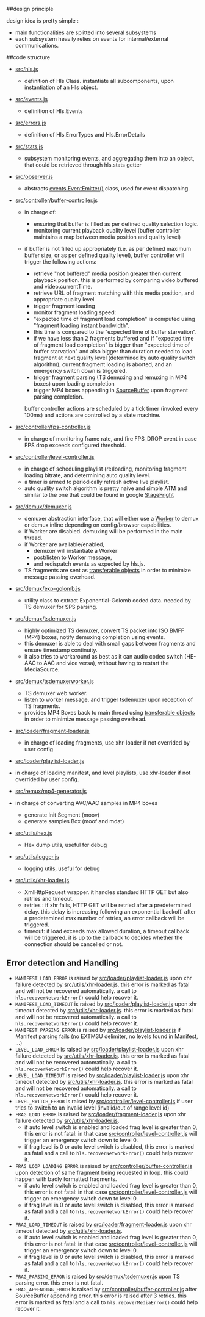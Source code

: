 ##design principle

design idea is pretty simple :

   - main functionalities are splitted into several subsystems
   - each subsystem heavily relies on events for internal/external communications.

##code structure

  - [src/hls.js][]
    - definition of Hls Class. instantiate all subcomponents, upon instantiation of an Hls object.
  - [src/events.js][]
    - definition of Hls.Events
  - [src/errors.js][]
    - definition of Hls.ErrorTypes and Hls.ErrorDetails
  - [src/stats.js][]
    - subsystem monitoring events, and aggregating them into an object, that could be retrieved through hls.stats getter
  - [src/observer.js][]
    -  abstracts [events.EventEmitter()](https://nodejs.org/api/events.html#events_class_events_eventemitter) class, used for event dispatching.

  - [src/controller/buffer-controller.js][]
    - in charge of:
      - ensuring that buffer is filled as per defined quality selection logic. 
      - monitoring current playback quality level (buffer controller maintains a map between media position and quality level)
    - if buffer is not filled up appropriately (i.e. as per defined maximum buffer size, or as per defined quality level), buffer controller will trigger the following actions:
        - retrieve "not buffered" media position greater then current playback position. this is performed by comparing video.buffered and video.currentTime.
        - retrieve URL of fragment matching with this media position, and appropriate quality level
        - trigger fragment loading
        - monitor fragment loading speed:
         - "expected time of fragment load completion" is computed using "fragment loading instant bandwidth".
         - this time is compared to the "expected time of buffer starvation".
         - if we have less than 2 fragments buffered and if "expected time of fragment load completion" is bigger than "expected time of buffer starvation" and also bigger than duration needed to load fragment at next quality level (determined by auto quality switch algorithm), current fragment loading is aborted, and an emergency switch down is triggered.
        - trigger fragment parsing (TS demuxing and remuxing in MP4 boxes) upon loading completion
        - trigger MP4 boxes appending in [SourceBuffer](http://www.w3.org/TR/media-source/#sourcebuffer) upon fragment parsing completion.

      buffer controller actions are scheduled by a tick timer (invoked every 100ms) and actions are controlled by a state machine.

  - [src/controller/fps-controller.js][]
    - in charge of monitoring frame rate, and fire FPS_DROP event in case FPS drop exceeds configured threshold.
  - [src/controller/level-controller.js][]
    - in charge of scheduling playlist (re)loading, monitoring fragment loading bitrate, and determining auto quality level.
    - a timer is armed to periodically refresh active live playlist.
    - auto quality switch algorithm is pretty naive and simple ATM and similar to the one that could be found in google [StageFright](https://android.googlesource.com/platform/frameworks/av/+/master/media/libstagefright/httplive/LiveSession.cpp)

  - [src/demux/demuxer.js][]
    - demuxer abstraction interface, that will either use a [Worker](https://en.wikipedia.org/wiki/Web_worker) to demux or demux inline depending on config/browser capabilities.
    - if Worker are disabled. demuxing will be performed in the main thread.
    - if Worker are available/enabled,
      - demuxer will instantiate a Worker
      - post/listen to Worker message, 
      - and redispatch events as expected by hls.js.
    - TS fragments are sent as [transferable objects](https://developers.google.com/web/updates/2011/12/Transferable-Objects-Lightning-Fast) in order to minimize message passing overhead.
  - [src/demux/exp-golomb.js][]
    - utility class to extract Exponential-Golomb coded data. needed by TS demuxer for SPS parsing.
  - [src/demux/tsdemuxer.js][]
    - highly optimized TS demuxer, convert TS packet into ISO BMFF (MP4) boxes, notify demuxing completion using events.
     - this demuxer is able to deal with small gaps between fragments and ensure timestamp continuity.
     - it also tries to workaround as best as it can audio codec switch (HE-AAC to AAC and vice versa), without having to restart the MediaSource.
  - [src/demux/tsdemuxerworker.js][]
    - TS demuxer web worker. 
    - listen to worker message, and trigger tsdemuxer upon reception of TS fragments.
    - provides MP4 Boxes back to main thread using [transferable objects](https://developers.google.com/web/updates/2011/12/Transferable-Objects-Lightning-Fast) in order to minimize message passing overhead.
  - [src/loader/fragment-loader.js][]
    - in charge of loading fragments, use xhr-loader if not overrided by user config
  - [src/loader/playlist-loader.js][]
   - in charge of loading manifest, and level playlists, use xhr-loader if not overrided by user config.
  - [src/remux/mp4-generator.js][]
   - in charge of converting AVC/AAC samples in MP4 boxes
     - generate Init Segment (moov)
     - generate samples Box (moof and mdat)

  - [src/utils/hex.js][]
    - Hex dump utils, useful for debug
  - [src/utils/logger.js][]
    - logging utils, useful for debug
  - [src/utils/xhr-loader.js][]
    - XmlHttpRequest wrapper. it handles standard HTTP GET but also retries and timeout. 
    - retries : if xhr fails, HTTP GET will be retried after a predetermined delay. this delay is increasing following an exponential backoff. after a predetemined max number of retries, an error callback will be triggered.
    - timeout: if load exceeds max allowed duration, a timeout callback will be triggered. it is up to the callback to decides whether the connection should be cancelled or not.

[src/hls.js]: src/hls.js
[src/events.js]: src/events.js
[src/errors.js]: src/errors.js
[src/stats.js]: src/stats.js
[src/observer.js]: src/observer.js
[src/controller/buffer-controller.js]: src/controller/buffer-controller.js
[src/controller/level-controller.js]: src/controller/level-controller.js
[src/controller/fps-controller.js]: src/controller/fps-controller.js
[src/controller/level-controller.js]: src/controller/level-controller.js
[src/demux/demuxer.js]: src/demux/demuxer.js
[src/demux/exp-golomb.js]: src/demux/exp-golomb.js
[src/demux/tsdemuxer.js]: src/demux/tsdemuxer.js
[src/demux/tsdemuxerworker.js]: src/demux/tsdemuxerworker.js
[src/loader/fragment-loader.js]: src/loader/fragment-loader.js
[src/loader/playlist-loader.js]: src/loader/playlist-loader.js
[src/remux/mp4-generator.js]: src/remux/mp4-generator.js
[src/utils/hex.js]: src/utils/hex.js
[src/utils/logger.js]: src/utils/logger.js
[src/utils/xhr-loader.js]: src/utils/xhr-loader.js


## Error detection and Handling

  - ```MANIFEST_LOAD_ERROR``` is raised by [src/loader/playlist-loader.js][] upon xhr failure detected by [src/utils/xhr-loader.js][]. this error is marked as fatal and will not be recovered automatically. a call to ```hls.recoverNetworkError()``` could help recover it.
  - ```MANIFEST_LOAD_TIMEOUT``` is raised by [src/loader/playlist-loader.js][] upon xhr timeout detected by [src/utils/xhr-loader.js][]. this error is marked as fatal and will not be recovered automatically. a call to ```hls.recoverNetworkError()``` could help recover it.
  - ```MANIFEST_PARSING_ERROR``` is raised by [src/loader/playlist-loader.js][] if Manifest parsing fails (no EXTM3U delimiter, no levels found in Manifest, ...)
  - ```LEVEL_LOAD_ERROR``` is raised by [src/loader/playlist-loader.js][] upon xhr failure detected by [src/utils/xhr-loader.js][]. this error is marked as fatal and will not be recovered automatically. a call to ```hls.recoverNetworkError()``` could help recover it.
  - ```LEVEL_LOAD_TIMEOUT``` is raised by [src/loader/playlist-loader.js][] upon xhr timeout detected by [src/utils/xhr-loader.js][]. this error is marked as fatal and will not be recovered automatically. a call to ```hls.recoverNetworkError()``` could help recover it.
  - ```LEVEL_SWITCH_ERROR``` is raised by [src/controller/level-controller.js][] if user tries to switch to an invalid level (invalid/out of range level id)
  - ```FRAG_LOAD_ERROR``` is raised by [src/loader/fragment-loader.js][] upon xhr failure detected by [src/utils/xhr-loader.js][].
    - if auto level switch is enabled and loaded frag level is greater than 0, this error is not fatal: in that case [src/controller/level-controller.js][] will trigger an emergency switch down to level 0.
    - if frag level is 0 or auto level switch is disabled, this error is marked as fatal and a call to ```hls.recoverNetworkError()``` could help recover it.
  - ```FRAG_LOOP_LOADING_ERROR``` is raised by [src/controller/buffer-controller.js][] upon detection of same fragment being requested in loop. this could happen with badly formatted fragments.
    - if auto level switch is enabled and loaded frag level is greater than 0, this error is not fatal: in that case [src/controller/level-controller.js][] will trigger an emergency switch down to level 0.
    - if frag level is 0 or auto level switch is disabled, this error is marked as fatal and a call to ```hls.recoverNetworkError()``` could help recover it.  
  - ```FRAG_LOAD_TIMEOUT``` is raised by [src/loader/fragment-loader.js][] upon xhr timeout detected by [src/utils/xhr-loader.js][].
    - if auto level switch is enabled and loaded frag level is greater than 0, this error is not fatal: in that case [src/controller/level-controller.js][] will trigger an emergency switch down to level 0.
    - if frag level is 0 or auto level switch is disabled, this error is marked as fatal and a call to ```hls.recoverNetworkError()``` could help recover it.
  - ```FRAG_PARSING_ERROR``` is raised by [src/demux/tsdemuxer.js][] upon TS parsing error. this error is not fatal.
  - ```FRAG_APPENDING_ERROR``` is raised by [src/controller/buffer-controller.js][] after SourceBuffer appending error. this error is raised after 3 retries. this error is marked as fatal and a call to ```hls.recoverMediaError()``` could help recover it.
